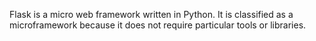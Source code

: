 Flask is a micro web framework written in Python. It is classified as a microframework because it does not require particular tools or libraries.